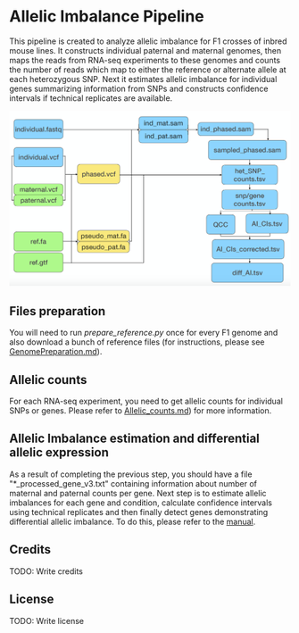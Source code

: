 # Allelic Imbalance Pipeline

This pipeline is created to analyze allelic imbalance for F1 crosses of inbred mouse lines. It constructs individual paternal and maternal genomes, then maps the reads from RNA-seq experiments to these genomes and counts the number of reads which map to either the reference or alternate allele at each heterozygous SNP. Next it estimates allelic imbalance for individual genes summarizing information from SNPs and constructs confidence intervals if technical replicates are available.

![scheme](https://github.com/gimelbrantlab/ASE/blob/master/markdown/pipeline_scheme.png)

## Files preparation 
You will need to run _prepare_reference.py_ once for every F1 genome and also download a bunch of reference files (for instructions, please see [GenomePreparation.md](https://github.com/gimelbrantlab/ASE/blob/master/GenomePreparation.md)). 

## Allelic counts
For each RNA-seq experiment, you need to get allelic counts for individual SNPs or genes. Please refer to [Allelic_counts.md](https://github.com/gimelbrantlab/ASE/blob/master/markdown/Allelic_counts.md)) for more information.

## Allelic Imbalance estimation and differential allelic expression

As a result of completing the previous step, you should have a file "*_processed_gene_v3.txt" containing information about number of maternal and paternal counts per gene. Next step is to estimate allelic imbalances for each gene and condition, calculate confidence intervals using technical replicates and then finally detect genes demonstrating differential allelic imbalance. To do this, please refer to the [manual](https://github.com/gimelbrantlab/ASE/blob/master/markdown/manual.md).

## Credits
TODO: Write credits

## License
TODO: Write license


